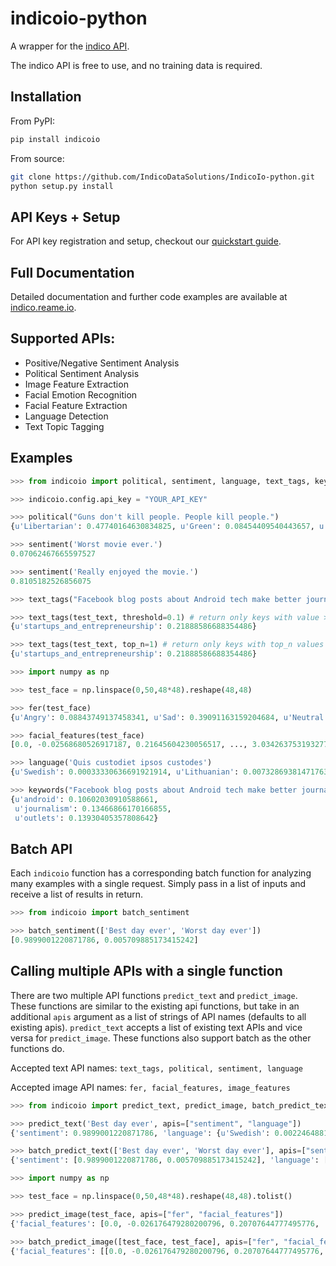 indicoio-python
===============

A wrapper for the [indico API](http://indico.io).

The indico API is free to use, and no training data is required.  


Installation
------------
From PyPI:
```bash
pip install indicoio
```

From source:
```bash
git clone https://github.com/IndicoDataSolutions/IndicoIo-python.git
python setup.py install
```

API Keys + Setup
----------------
For API key registration and setup, checkout our [quickstart guide](http://docs.indico.io/v2.0/docs/api-keys).

Full Documentation
------------
Detailed documentation and further code examples are available at [indico.reame.io](http://indico.readme.io/v2.0/docs/python).

Supported APIs:
------------

- Positive/Negative Sentiment Analysis
- Political Sentiment Analysis
- Image Feature Extraction
- Facial Emotion Recognition
- Facial Feature Extraction
- Language Detection
- Text Topic Tagging

Examples
--------
```python
>>> from indicoio import political, sentiment, language, text_tags, keywords, fer, facial_features, image_features

>>> indicoio.config.api_key = "YOUR_API_KEY"

>>> political("Guns don't kill people. People kill people.")
{u'Libertarian': 0.47740164630834825, u'Green': 0.08454409540443657, u'Liberal': 0.16617097211030055, u'Conservative': 0.2718832861769146}

>>> sentiment('Worst movie ever.')
0.07062467665597527

>>> sentiment('Really enjoyed the movie.')
0.8105182526856075

>>> text_tags("Facebook blog posts about Android tech make better journalism than most news outlets.")

>>> text_tags(test_text, threshold=0.1) # return only keys with value > 0.1
{u'startups_and_entrepreneurship': 0.21888586688354486}

>>> text_tags(test_text, top_n=1) # return only keys with top_n values
{u'startups_and_entrepreneurship': 0.21888586688354486}

>>> import numpy as np

>>> test_face = np.linspace(0,50,48*48).reshape(48,48)

>>> fer(test_face)
{u'Angry': 0.08843749137458341, u'Sad': 0.39091163159204684, u'Neutral': 0.1947947999669361, u'Surprise': 0.03443785859010413, u'Fear': 0.17574534848440568, u'Happy': 0.11567286999192382}

>>> facial_features(test_face)
[0.0, -0.02568680526917187, 0.21645604230056517, ..., 3.0342637531932777]

>>> language('Quis custodiet ipsos custodes')
{u'Swedish': 0.00033330636691921914, u'Lithuanian': 0.007328693814717631, u'Vietnamese': 0.0002686116137658802, u'Romanian': 8.133913804076592e-06, ...}

>>> keywords("Facebook blog posts about Android tech make better journalism than most news outlets.", top_n=3)
{u'android': 0.10602030910588661,
 u'journalism': 0.13466866170166855,
 u'outlets': 0.13930405357808642}
```

Batch API
---------
Each `indicoio` function has a corresponding batch function for analyzing many examples with a single request. Simply pass in a list of inputs and receive a list of results in return.
```python
>>> from indicoio import batch_sentiment

>>> batch_sentiment(['Best day ever', 'Worst day ever'])
[0.9899001220871786, 0.005709885173415242]
```


Calling multiple APIs with a single function
---------
There are two multiple API functions `predict_text` and `predict_image`. These functions are similar to the existing api functions, but take in an additional `apis` argument as a list of strings of API names (defaults to all existing apis). `predict_text` accepts a list of existing text APIs and vice versa for `predict_image`. These functions also support batch as the other functions do.

Accepted text API names: `text_tags, political, sentiment, language`

Accepted image API names: `fer, facial_features, image_features`

```python
>>> from indicoio import predict_text, predict_image, batch_predict_text, batch_predict_image

>>> predict_text('Best day ever', apis=["sentiment", "language"])
{'sentiment': 0.9899001220871786, 'language': {u'Swedish': 0.0022464881013042294, u'Vietnamese': 9.887170914498351e-05, ...}}

>>> batch_predict_text(['Best day ever', 'Worst day ever'], apis=["sentiment", "language"])
{'sentiment': [0.9899001220871786, 0.005709885173415242], 'language': [{u'Swedish': 0.0022464881013042294, u'Vietnamese': 9.887170914498351e-05, u'Romanian': 0.00010661175919993216, ...}, {u'Swedish': 0.4924352805804646, u'Vietnamese': 0.028574824174911372, u'Romanian': 0.004185623723173551, u'Dutch': 0.000717033819689362, u'Korean': 0.0030093489153785826, ...}]}

>>> import numpy as np

>>> test_face = np.linspace(0,50,48*48).reshape(48,48).tolist()

>>> predict_image(test_face, apis=["fer", "facial_features"])
{'facial_features': [0.0, -0.026176479280200796, 0.20707644777495776, ...], 'fer': {u'Angry': 0.08877494466353497, u'Sad': 0.3933999409104264, u'Neutral': 0.1910612654566151, u'Surprise': 0.0346146405941845, u'Fear': 0.17682159820518667, u'Happy': 0.11532761017005204}}

>>> batch_predict_image([test_face, test_face], apis=["fer", "facial_features"])
{'facial_features': [[0.0, -0.026176479280200796, 0.20707644777495776, ...], [0.0, -0.026176479280200796, 0.20707644777495776, ...]], 'fer': [{u'Angry': 0.08877494466353497, u'Sad': 0.3933999409104264, u'Neutral': 0.1910612654566151, u'Surprise': 0.0346146405941845, u'Fear': 0.17682159820518667, u'Happy': 0.11532761017005204}, { u'Angry': 0.08877494466353497, u'Sad': 0.3933999409104264, u'Neutral': 0.1910612654566151, u'Surprise': 0.0346146405941845, u'Fear': 0.17682159820518667, u'Happy': 0.11532761017005204}]}
```
